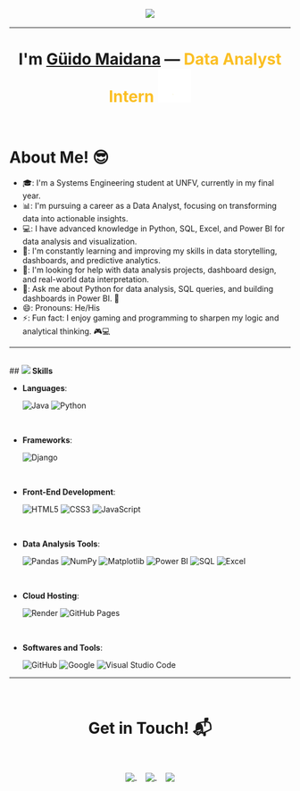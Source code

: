 <p align="center">
  <img src="https://miro.medium.com/max/2048/1*OohqW5DGh9CQS4hLY5FXzA.png" height="230"/>
</p>
<hr>
<h1 align="center">
  I'm <a href="https://github.com/Aryagm">Güido Maidana</a> —
  <span style="color:#FBBF24;">Data Analyst Intern</span>
  <img src="https://github.com/Kathryn-Jie/Kathryn-Jie/blob/main/wave.gif" width="60px"/>
</h1>
<Br>
<h1>About Me! 😎</h1>

- 🎓: I'm a Systems Engineering student at UNFV, currently in my final year.
- 📊: I'm pursuing a career as a Data Analyst, focusing on transforming data into actionable insights.
- 💻: I have advanced knowledge in Python, SQL, Excel, and Power BI for data analysis and visualization.
- 🌱: I'm constantly learning and improving my skills in data storytelling, dashboards, and predictive analytics.
- 🤔: I'm looking for help with data analysis projects, dashboard design, and real-world data interpretation.
- 💬: Ask me about Python for data analysis, SQL queries, and building dashboards in Power BI. 🚀
- 😄: Pronouns: He/His
- ⚡: Fun fact: I enjoy gaming and programming to sharpen my logic and analytical thinking. 🎮💻
  
<hr>
<Br>
## <img src="https://media2.giphy.com/media/QssGEmpkyEOhBCb7e1/giphy.gif?cid=ecf05e47a0n3gi1bfqntqmob8g9aid1oyj2wr3ds3mg700bl&rid=giphy.gif" width ="25"><b> Skills</b>
<br>

<p align="center">

- **Languages**:
    
    ![Java](https://img.shields.io/badge/Java-%23FF0000.svg?style=for-the-badge&logo=java&logoColor=white)
    ![Python](https://img.shields.io/badge/Python%20-%2314354C.svg?style=for-the-badge&logo=python&logoColor=white)

<br>  

- **Frameworks**:
    
    ![Django](https://img.shields.io/badge/Django%20-%23092E20.svg?style=for-the-badge&logo=django&logoColor=white)

<br>   
    
- **Front-End Development**:

   ![HTML5](https://img.shields.io/badge/HTML5%20-%23E34F26.svg?style=for-the-badge&logo=html5&logoColor=white)
   ![CSS3](https://img.shields.io/badge/CSS%20-%231572B6.svg?style=for-the-badge&logo=css3&logoColor=white)
   ![JavaScript](https://img.shields.io/badge/JavaScript%20-%23F7DF1E.svg?style=for-the-badge&logo=javascript&logoColor=black)

<br>

- **Data Analysis Tools**:

   ![Pandas](https://img.shields.io/badge/Pandas-%23150458.svg?style=for-the-badge&logo=pandas&logoColor=white)
   ![NumPy](https://img.shields.io/badge/NumPy-%23013243.svg?style=for-the-badge&logo=numpy&logoColor=white)
   ![Matplotlib](https://img.shields.io/badge/Matplotlib-%230C4B8E.svg?style=for-the-badge&logo=matplotlib&logoColor=white)
   ![Power BI](https://img.shields.io/badge/Power%20BI-F2C811.svg?style=for-the-badge&logo=powerbi&logoColor=black)
   ![SQL](https://img.shields.io/badge/SQL-%2300C7B7.svg?style=for-the-badge&logo=mysql&logoColor=white)
   ![Excel](https://img.shields.io/badge/Excel-217346.svg?style=for-the-badge&logo=microsoft-excel&logoColor=white)

<br>

- **Cloud Hosting**:

    ![Render](https://img.shields.io/badge/Render-%23000000.svg?style=for-the-badge&logo=render&logoColor=white)
    ![GitHub Pages](https://img.shields.io/badge/GitHub%20Pages-%23327FC7.svg?style=for-the-badge&logo=github&logoColor=white)
    
<br>

- **Softwares and Tools**:

    ![GitHub](https://img.shields.io/badge/github-%23121011.svg?style=for-the-badge&logo=github&logoColor=white)
    ![Google](https://img.shields.io/badge/google-%234285F4.svg?style=for-the-badge&logo=google&logoColor=white)
    ![Visual Studio Code](https://img.shields.io/badge/Visual%20Studio%20Code-0078d7.svg?style=for-the-badge&logo=visual-studio-code&logoColor=white)

</p>

</p>
<hr>
<Br>
<h1 align="center">Get in Touch! 📬</h1>
<br>
<p align="center">
  <a href="mailto:g7idomai1234@gmail.com" target="_blank">
    <img align="center" src="https://img.shields.io/badge/g7idomai1234@gmail.com-D14836?style=for-the-badge&logo=gmail&logoColor=white" />
  </a>
  &nbsp;&nbsp;&nbsp;
  <a href="https://wa.me/51980503569" target="_blank">
    <img align="center" src="https://img.shields.io/badge/WhatsApp-25D366?style=for-the-badge&logo=whatsapp&logoColor=white" />
  </a>
  &nbsp;&nbsp;&nbsp;
  <a href="https://www.linkedin.com/in/g%C3%BCido-maidana/" target="_blank">
    <img align="center" src="https://img.shields.io/badge/LinkedIn-0077B5?style=for-the-badge&logo=linkedin&logoColor=white" />
  </a>
</p>
<br>
